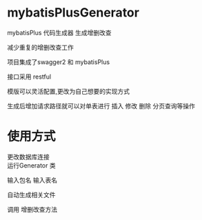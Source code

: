 # mybatisPlusGenerator
mybatisPlus 代码生成器 生成增删改查

减少重复的增删改查工作

项目集成了swagger2 和 mybatisPlus  

接口采用 restful 

模版可以灵活配置,更改为自己想要的实现方式

生成后增加请求路径就可以对单表进行  插入 修改 删除 分页查询等操作

# 使用方式
更改数据库连接  
运行Generator 类

输入包名
输入表名

自动生成相关文件

调用 增删改查方法

